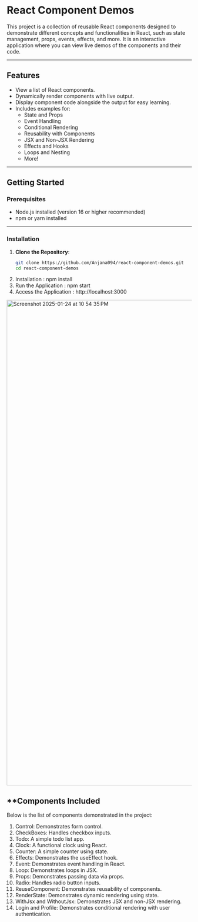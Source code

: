 # React Component Demos

This project is a collection of reusable React components designed to demonstrate different concepts and functionalities in React, such as state management, props, events, effects, and more. It is an interactive application where you can view live demos of the components and their code.

---

## **Features**
- View a list of React components.
- Dynamically render components with live output.
- Display component code alongside the output for easy learning.
- Includes examples for:
  - State and Props
  - Event Handling
  - Conditional Rendering
  - Reusability with Components
  - JSX and Non-JSX Rendering
  - Effects and Hooks
  - Loops and Nesting
  - More!

---

## **Getting Started**

### **Prerequisites**
- Node.js installed (version 16 or higher recommended)
- npm or yarn installed

---

### **Installation**

1. **Clone the Repository**:
   ```bash
   git clone https://github.com/Anjana094/react-component-demos.git
   cd react-component-demos
2. Installation : npm install
3. Run the Application : npm start
4. Access the Application : http://localhost:3000

<img width="1320" alt="Screenshot 2025-01-24 at 10 54 35 PM" src="https://github.com/user-attachments/assets/a3b927ab-c9fb-45a2-8e8e-8129f39f874f" />

## **Components Included
Below is the list of components demonstrated in the project:

1. Control: Demonstrates form control.
2. CheckBoxes: Handles checkbox inputs.
3. Todo: A simple todo list app.
4. Clock: A functional clock using React.
5. Counter: A simple counter using state.
6. Effects: Demonstrates the useEffect hook.
7. Event: Demonstrates event handling in React.
8. Loop: Demonstrates loops in JSX.
9. Props: Demonstrates passing data via props.
10. Radio: Handles radio button inputs.
11. ReuseComponent: Demonstrates reusability of components.
12. RenderState: Demonstrates dynamic rendering using state.
13. WithJsx and WithoutJsx: Demonstrates JSX and non-JSX rendering.
14. Login and Profile: Demonstrates conditional rendering with user authentication.

